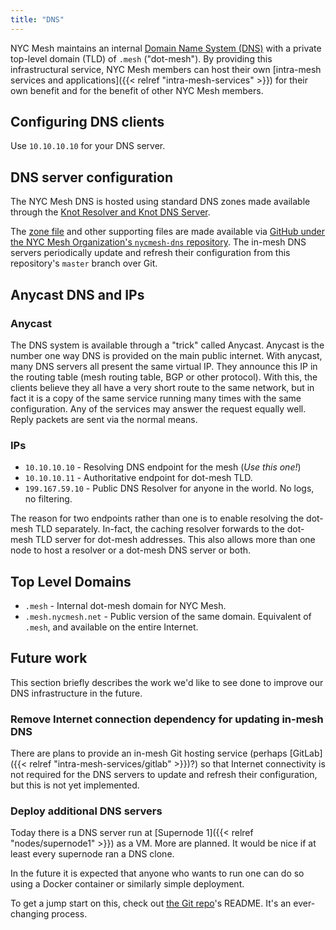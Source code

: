 ```yaml
---
title: "DNS"
---
```


NYC Mesh maintains an internal [Domain Name System (DNS)](https://en.wikipedia.org/wiki/Domain_Name_System) with a private top-level domain (TLD) of `.mesh` ("dot-mesh"). By providing this infrastructural service, NYC Mesh members can host their own [intra-mesh services and applications]({{< relref "intra-mesh-services" >}}) for their own benefit and for the benefit of other NYC Mesh members.

## Configuring DNS clients

Use `10.10.10.10` for your DNS server.

## DNS server configuration
The NYC Mesh DNS is hosted using standard DNS zones made available through the [Knot Resolver and Knot DNS Server](https://www.knot-dns.cz/).

The [zone file](https://github.com/nycmeshnet/nycmesh-dns/blob/master/mesh.zone) and other supporting files are made available via [GitHub under the NYC Mesh Organization's `nycmesh-dns` repository](https://github.com/nycmeshnet/nycmesh-dns). The in-mesh DNS servers periodically update and refresh their configuration from this repository's `master` branch over Git. 

## Anycast DNS and IPs
### Anycast  
The DNS system is available through a "trick" called Anycast. Anycast is the number one way DNS is provided on the main public internet.
With anycast, many DNS servers all present the same virtual IP. They announce this IP in the routing table (mesh routing table, BGP or other protocol). With this, the clients believe they all have a very short route to the same network, but in fact it is a copy of the same service running many times with the same configuration. Any of the services may answer the request equally well. Reply packets are sent via the normal means.

### IPs

* `10.10.10.10` - Resolving DNS endpoint for the mesh (*Use this one!*)  
* `10.10.10.11` - Authoritative endpoint for dot-mesh TLD.  
* `199.167.59.10` - Public DNS Resolver for anyone in the world. No logs, no filtering.

The reason for two endpoints rather than one is to enable resolving the dot-mesh TLD separately. In-fact, the caching resolver forwards to the dot-mesh TLD server for dot-mesh addresses. This also allows more than one node to host a resolver or a dot-mesh DNS server or both.   

## Top Level Domains
* `.mesh` - Internal dot-mesh domain for NYC Mesh.
* `.mesh.nycmesh.net` - Public version of the same domain. Equivalent of `.mesh`, and available on the entire Internet.

## Future work

This section briefly describes the work we'd like to see done to improve our DNS infrastructure in the future.

### Remove Internet connection dependency for updating in-mesh DNS

There are plans to provide an in-mesh Git hosting service (perhaps [GitLab]({{< relref "intra-mesh-services/gitlab" >}})?) so that Internet connectivity is not required for the DNS servers to update and refresh their configuration, but this is not yet implemented.

### Deploy additional DNS servers

Today there is a DNS server run at [Supernode 1]({{< relref "nodes/supernode1" >}}) as a VM. More are planned. It would be nice if at least every supernode ran a DNS clone.  

In the future it is expected that anyone who wants to run one can do so using a Docker container or similarly simple deployment.

To get a jump start on this, check out [the Git repo](https://github.com/nycmeshnet/nycmesh-dns)'s README. It's an ever-changing process.
